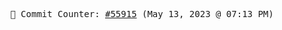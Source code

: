 <p align="center">
    <samp>
        📮 Commit Counter: <a href="https://github.com/Javascript-void0/Javascript-void0/commits/main">#55915</a> (May 13, 2023 @ 07:13 PM)
    </samp>
</p>